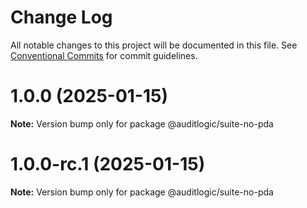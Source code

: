 # Change Log

All notable changes to this project will be documented in this file.
See [Conventional Commits](https://conventionalcommits.org) for commit guidelines.

# 1.0.0 (2025-01-15)

**Note:** Version bump only for package @auditlogic/suite-no-pda





# 1.0.0-rc.1 (2025-01-15)

**Note:** Version bump only for package @auditlogic/suite-no-pda
